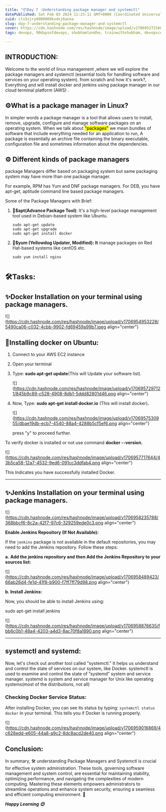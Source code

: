 ```yaml
---
title: "📦Day 7 :Understanding package manager and systemctl"
datePublished: Sat Feb 03 2024 11:23:11 GMT+0000 (Coordinated Universal Time)
cuid: cls5zjry6000009kxdxj6anoa
slug: day-7-understanding-package-manager-and-systemctl
cover: https://cdn.hashnode.com/res/hashnode/image/upload/v1706952721684/fb444eec-22a1-4d26-8e7b-04524a3d9adb.png
tags: devops, 90daysofdevops, shubhamlondhe, trainwithshubham, devopscommunity

---
```


## **INTRODUCTION:**

Welcome to the world of linux management ,where we will explore the package managers and systemctl (essential tools for handling software and services on your operating system). from scratch and how it's work?, Everything and will install docker and jenkins using package manager in our cloud terminal platform (AWS) .

## ⚙️**What is a package manager in Linux?**

In simpler words a package manager is a tool that allows users to install, remove, upgrade, configure and manage software packages on an operating system. When we talk about <mark>"packages"</mark> we mean bundles of software that include everything needed for an application to run, A package is essentially an archive file containing the binary executable, configuration file and sometimes information about the dependencies.

## ⚙️ **Different kinds of package managers**

package Managers differ based on packaging system but same packaging system may have more than one package manager.

For example, RPM has Yum and DNF package managers. For DEB, you have apt-get, aptitude command line based package managers.

Some of the Package Managers with Brief:

1. **🔧$apt(Advance Package Tool)**: It's a high-level package management tool used in Debian-based system like Ubuntu.
    
    ```plaintext
    sudo apt-get update
    sudo apt-get upgrade
    sudo apt-get install docker 
    ```
    
2. **🔧$yum (Yellowdog Updater, Modified): It** manage packages on Red Hat-based systems like centOS etc.
    
    ```plaintext
    sudo yum install nginx
    ```
    

# **<sup>🛠️Tasks:</sup>**

## **✨Docker Installation on your terminal using package managers.**

![](https://cdn.hashnode.com/res/hashnode/image/upload/v1706954953228/5490ca06-c032-4cbb-9902-fd69459a99b7.jpeg align="center")

## 🐳Installing docker on Ubuntu:

1. Connect to your AWS EC2 instance
    
2. Open your terminal
    
3. Type: **sudo apt-get update**(This will Update your software list).
    
    ![](https://cdn.hashnode.com/res/hashnode/image/upload/v1706957297121/845b9c89-c528-4908-8db1-5ddd82801d46.png align="center")
    
4. Now, Type: **sudo apt-get install docker.io** (This will install docker)**.**
    
    ![](https://cdn.hashnode.com/res/hashnode/image/upload/v1706957530955/dbae19db-ecb7-4540-88a4-4288b5cf5ef6.png align="center")
    
    press "y" to proceed further.
    

To verify docker is installed or not use command **docker --version.**

![](https://cdn.hashnode.com/res/hashnode/image/upload/v1706957717644/43b5ca58-12a7-4532-9ed6-091cc3ddfab4.png align="center")

This Indicates you have successfully installed Docker.

---

## ✨**Jenkins Installation on your terminal using package managers.**

![](https://cdn.hashnode.com/res/hashnode/image/upload/v1706958235788/368bbcf6-8c2a-42f7-97c6-329259ede0c3.png align="center")

**Enable Jenkins Repository (If Not Available):**

If the `jenkins` package is not available in the default repositories, you may need to add the Jenkins repository. Follow these steps:

**a.** **Add the jenkins repository and then Add the Jenkins Repository to your sources list:**

![](https://cdn.hashnode.com/res/hashnode/image/upload/v1706958489423/66ab26d4-fe1d-41f8-b900-f7ff7ff79d98.png align="center")

**b. Install Jenkins:**

Now, you should be able to install Jenkins using:

sudo apt-get install jenkins

![](https://cdn.hashnode.com/res/hashnode/image/upload/v1706958876635/fbb6c0b1-48a4-4203-a4d3-8ac70f8a1890.png align="center")

---

## **systemctl and systemd:**

Now, let's check out another tool called "systemctl." It helps us understand and control the state of services on our system, like Docker. systemctl is used to examine and control the state of “systemd” system and service manager. systemd is system and service manager for Unix like operating systems(most of the distributions, not all)

### Checking Docker Service Status:

After installing Docker, you can see its status by typing: `systemctl status docker` in your terminal. This tells you if Docker is running properly.

![](https://cdn.hashnode.com/res/hashnode/image/upload/v1706959016869/4c628edd-e605-44a8-a9c2-8dc8acd2de40.png align="center")

## **Conclusion:**

In summary, 🛠️ understanding Package Managers and Systemctl is crucial for effective system administration. These tools, governing software management and system control, are essential for maintaining stability, optimizing performance, and navigating the complexities of modern computing. Mastering these elements empowers administrators to streamline operations and enhance system security, ensuring a seamless and efficient computing environment. 🚀

***Happy Learning 😊***